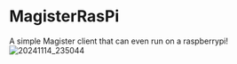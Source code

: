 # MagisterRasPi

A simple Magister client that can even run on a raspberrypi!
![20241114_235044](https://github.com/user-attachments/assets/5a7ad4da-3b64-448a-ac4b-35735ac31959)
